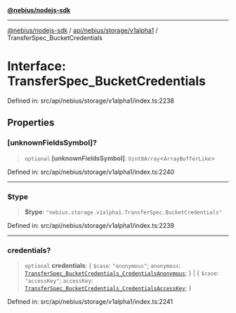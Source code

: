 [**@nebius/nodejs-sdk**](../../../../../README.md)

***

[@nebius/nodejs-sdk](../../../../../README.md) / [api/nebius/storage/v1alpha1](../README.md) / TransferSpec\_BucketCredentials

# Interface: TransferSpec\_BucketCredentials

Defined in: src/api/nebius/storage/v1alpha1/index.ts:2238

## Properties

### \[unknownFieldsSymbol\]?

> `optional` **\[unknownFieldsSymbol\]**: `Uint8Array`\<`ArrayBufferLike`\>

Defined in: src/api/nebius/storage/v1alpha1/index.ts:2240

***

### $type

> **$type**: `"nebius.storage.v1alpha1.TransferSpec.BucketCredentials"`

Defined in: src/api/nebius/storage/v1alpha1/index.ts:2239

***

### credentials?

> `optional` **credentials**: \{ `$case`: `"anonymous"`; `anonymous`: [`TransferSpec_BucketCredentials_CredentialsAnonymous`](TransferSpec_BucketCredentials_CredentialsAnonymous.md); \} \| \{ `$case`: `"accessKey"`; `accessKey`: [`TransferSpec_BucketCredentials_CredentialsAccessKey`](TransferSpec_BucketCredentials_CredentialsAccessKey.md); \}

Defined in: src/api/nebius/storage/v1alpha1/index.ts:2241
